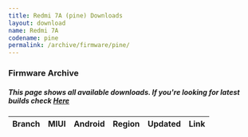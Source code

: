 ```yaml
---
title: Redmi 7A (pine) Downloads
layout: download
name: Redmi 7A
codename: pine
permalink: /archive/firmware/pine/
---
```


### Firmware Archive
##### This page shows all available downloads. If you're looking for latest builds check [Here](/firmware/pine/)


<div class="table-responsive-md" id="table-wrapper">
<table id="firmware" class="compact table table-striped table-hover table-sm">
    <thead class="thead-dark">
        <tr>
            <th>Branch</th>
            <th>MIUI</th>
            <th>Android</th>
            <th>Region</th>
            <th>Updated</th>
            <th>Link</th>
        </tr>
    </thead>
    <script>loadFirmwareDownloads('pine', 'full')</script>
</table>
</div>
